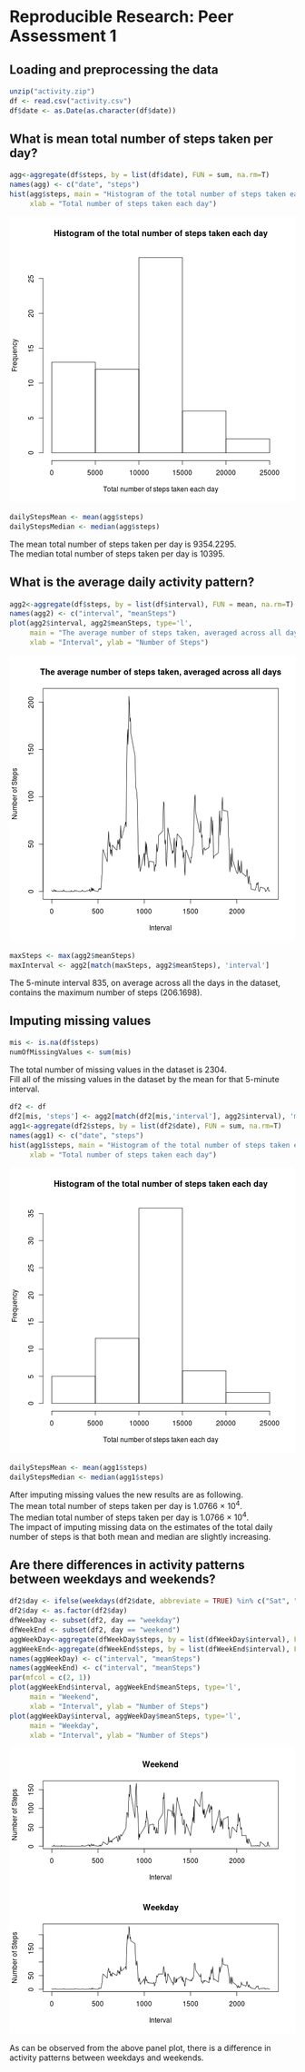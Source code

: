 # Reproducible Research: Peer Assessment 1


## Loading and preprocessing the data

```r
unzip("activity.zip")
df <- read.csv("activity.csv")
df$date <- as.Date(as.character(df$date))
```
## What is mean total number of steps taken per day?

```r
agg<-aggregate(df$steps, by = list(df$date), FUN = sum, na.rm=T)
names(agg) <- c("date", "steps")
hist(agg$steps, main = "Histogram of the total number of steps taken each day",
     xlab = "Total number of steps taken each day")
```

![plot of chunk unnamed-chunk-2](figure/unnamed-chunk-2.png) 

```r
dailyStepsMean <- mean(agg$steps)
dailyStepsMedian <- median(agg$steps)
```
The mean total number of steps taken per day is 9354.2295.  
The median total number of steps taken per day is 10395.  

## What is the average daily activity pattern?

```r
agg2<-aggregate(df$steps, by = list(df$interval), FUN = mean, na.rm=T)
names(agg2) <- c("interval", "meanSteps")
plot(agg2$interval, agg2$meanSteps, type='l',
     main = "The average number of steps taken, averaged across all days",
     xlab = "Interval", ylab = "Number of Steps")
```

![plot of chunk unnamed-chunk-3](figure/unnamed-chunk-3.png) 

```r
maxSteps <- max(agg2$meanSteps)
maxInterval <- agg2[match(maxSteps, agg2$meanSteps), 'interval']
```
The 5-minute interval 835, on average across all the days in the dataset, contains the maximum number of steps (206.1698).  

## Imputing missing values

```r
mis <- is.na(df$steps)
numOfMissingValues <- sum(mis)
```
The total number of missing values in the dataset is 2304.  
Fill all of the missing values in the dataset by the mean for that 5-minute interval.  

```r
df2 <- df
df2[mis, 'steps'] <- agg2[match(df2[mis,'interval'], agg2$interval), 'meanSteps']
agg1<-aggregate(df2$steps, by = list(df2$date), FUN = sum, na.rm=T)
names(agg1) <- c("date", "steps")
hist(agg1$steps, main = "Histogram of the total number of steps taken each day",
     xlab = "Total number of steps taken each day")
```

![plot of chunk unnamed-chunk-5](figure/unnamed-chunk-5.png) 

```r
dailyStepsMean <- mean(agg1$steps)
dailyStepsMedian <- median(agg1$steps)
```
After imputing missing values the new results are as following.  
The mean total number of steps taken per day is 1.0766 &times; 10<sup>4</sup>.  
The median total number of steps taken per day is 1.0766 &times; 10<sup>4</sup>.  
The impact of imputing missing data on the estimates of the total daily number of steps is that both mean and median are slightly increasing.  

## Are there differences in activity patterns between weekdays and weekends?

```r
df2$day <- ifelse(weekdays(df2$date, abbreviate = TRUE) %in% c("Sat", "Sun"), "weekend", "weekday")
df2$day <- as.factor(df2$day)
dfWeekDay <- subset(df2, day == "weekday")
dfWeekEnd <- subset(df2, day == "weekend")
aggWeekDay<-aggregate(dfWeekDay$steps, by = list(dfWeekDay$interval), FUN = mean, na.rm=T)
aggWeekEnd<-aggregate(dfWeekEnd$steps, by = list(dfWeekEnd$interval), FUN = mean, na.rm=T)
names(aggWeekDay) <- c("interval", "meanSteps")
names(aggWeekEnd) <- c("interval", "meanSteps")
par(mfcol = c(2, 1))
plot(aggWeekEnd$interval, aggWeekEnd$meanSteps, type='l',
     main = "Weekend",
     xlab = "Interval", ylab = "Number of Steps")
plot(aggWeekDay$interval, aggWeekDay$meanSteps, type='l',
     main = "Weekday",
     xlab = "Interval", ylab = "Number of Steps")
```

![plot of chunk unnamed-chunk-6](figure/unnamed-chunk-6.png) 

As can be observed from the above panel plot, there is a difference in activity patterns between weekdays and weekends.  
